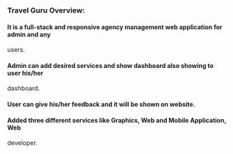 ### Travel Guru Overview:
#### It is a full-stack and responsive agency management web application for admin and any
users.
#### Admin can add desired services and show dashboard also showing to user his/her
dashboard.
#### User can give his/her feedback and it will be shown on website.
#### Added three different services like Graphics, Web and Mobile Application, Web
developer.

